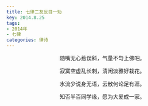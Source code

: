 ```yaml
---
title: 七律二友反目一劝
key: 2014.8.25
tags: 
- 2014年 
- 七律
categories: 律诗
---
```


<p align="center">随嘴无心惹误斜，气量不匀上佛吧。
</p>
<p align="center">寂寞空虚乱长刺，清闲淡雅好栽花。
</p>
<p align="center">水流少说身无语，云散何论足有涯。
</p>
<p align="center">知否半百同学缘，愿为大爱成一家。
</p>
